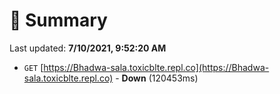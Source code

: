 # 📖 Summary
Last updated: **7/10/2021, 9:52:20 AM**

- `GET` [https://Bhadwa-sala.toxicblte.repl.co](https://Bhadwa-sala.toxicblte.repl.co) - **Down** (120453ms)
